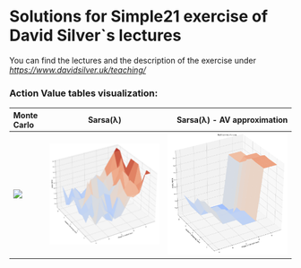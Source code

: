 # Solutions for Simple21 exercise of David Silver`s lectures
You can find the lectures and the description of the exercise under _https://www.davidsilver.uk/teaching/_  

### Action Value tables visualization:

| Monte Carlo | Sarsa(λ) | Sarsa(λ) - AV approximation |
| :---         |     :---:      |          ---: |
| ![](MC_Qtable.gif)   | ![](Sarsa_Q.png)    | ![](CoarseCoding.png)    |
